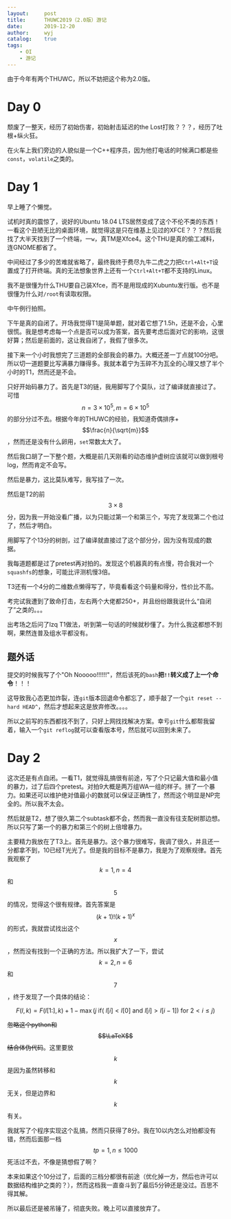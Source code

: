 ```yaml
---
layout:		post
title:		THUWC2019（2.0版）游记
date:		2019-12-20
author:		wyj
catalog:	true
tags:
    - OI
    - 游记
---
```


由于今年有两个THUWC，所以不妨把这个称为2.0版。

# Day 0

颓废了一整天，经历了初始伤害，初始射击延迟的the Lost打败？？？，经历了吐根+纵火狂。

在火车上我们旁边的人貌似是一个C++程序员，因为他打电话的时候满口都是些`const`，`volatile`之类的。

# Day 1

早上睡了个懒觉。

试机时真的震惊了，说好的Ubuntu 18.04 LTS居然变成了这个不伦不类的东西！一看这个丑陋无比的桌面环境，就觉得这是只在维基上见过的XFCE？？？然后我找了大半天找到了一个终端，一`w`，真TM是Xfce4。这个THU是真的偷工减料，连GNOME都省了。

中间经过了多少的苦难就省略了，最终我终于费尽九牛二虎之力把`Ctrl+Alt+T`设置成了打开终端。真的无法想象世界上还有一个`Ctrl+Alt+T`都不支持的Linux。

我不是很懂为什么THU要自己装Xfce，而不是用现成的Xubuntu发行版。也不是很懂为什么对`/root`有读取权限。

中午例行拍照。

下午是真的自闭了。开场我觉得T1是简单题，就对着它想了1.5h，还是不会，心里很慌。我是想考虑每一个点是否可以成为答案，首先要考虑后面对它的影响，这很好算；然后是前面的，这让我自闭了，我假了很多次。

接下来一个小时我想完了三道题的全部我会的暴力。大概还差一丁点就100分吧。所以切一道题要比写满暴力赚得多。我就本着宁为玉碎不为瓦全的心理又想了半个小时的T1，然而还是不会。

只好开始码暴力了。首先是T3的链，我用脚写了个莫队，过了编译就直接过了。可惜$$n=3\times 10^5, m=6\times 10^5$$的部分分过不去。根据今年的THUWC的经验，我知道奇偶排序+$$\frac{n}{\sqrt{m}}$$，然而还是没有什么卵用，`set`常数太大了。

然后我口胡了一下整个题，大概是前几天刚看的动态维护虚树应该就可以做到根号log，然而肯定不会写。

然后是暴力，这比莫队难写，我写挂了一次。

然后是T2的前$$3 \times 8$$分，因为我一开始没看广播，以为只能过第一个和第三个，写完了发现第二个也过了，然后才明白。

用脚写了个13分的树剖，过了编译就直接过了这个部分分，因为没有现成的数据。

我每道题都是过了pretest再对拍的。发现这个机器真的有点慢，符合我对一个`squashfs`的想象，可能比评测机慢3倍。

T3还有一个4分的二维数点懒得写了，毕竟看看这个码量和得分，性价比不高。

考完试我遭到了致命打击，左右两个大佬都250+，并且纷纷跟我说什么“自闭了”之类的。。。

出考场之后问了lzq T1做法，听到第一句话的时候就秒懂了。为什么我这都想不到啊，果然连普及组水平都没有。

## 题外话

提交的时候我写了个"Oh Nooooo!!!!!!"，然后该死的`bash`**把`!!`转义成了上一个命令**！！！

这导致我心态更加炸裂，连`git`版本回退命令都忘了，顺手敲了一个`git reset --hard HEAD^`，然后才想起来这是放弃修改。。。。

所以之前写的东西都找不到了，只好上网找找解决方案。幸亏`git`什么都帮我留着，输入一个`git reflog`就可以查看版本号，然后就可以回到未来了。

# Day 2

这次还是有点自闭。一看T1，就觉得乱搞很有前途，写了个只记最大值和最小值的暴力，过了后四个pretest。对拍9大概是两万组WA一组的样子。拼了一个暴力。如果还可以维护绝对值最小的数就可以保证正确性了，然而这个明显是NP完全的。所以我不太会。

然后就是T2，想了很久第二个subtask都不会，然而我一直没有往支配树那边想。所以只写了第一个的暴力和第三个的树上倍增暴力。

主要精力我放在了T3上。首先是暴力。这个暴力很难写，我调了很久，并且还一分都拿不到，10已经T光光了。但是我的目标不是暴力，我是为了观察规律。首先我观察了$$k=1,n=4$$和$$5$$的情况，觉得这个很有规律。首先答案是$$(k+1)!(k+1)^{x}$$的形式，我就尝试找出这个$$x$$，然而没有找到一个正确的方法。所以我扩大了一下，尝试$$k=2,n=6$$和$$7$$，终于发现了一个具体的结论：

$$F(l,k)=F(l[1:],k)+1-\max(j\ \textrm{if}(\ l[i]<l[0]\ \textrm{and}\ l[i]>l[i-1])\ \textrm{for}\ 2 \lt i \le j)$$

~~忽略这个python和$$\LaTeX$$结合体伪代码~~。这里要放$$k$$是因为虽然转移和$$k$$无关，但是边界和$$k$$有关。

我就写了个程序实现这个乱搞，然而只获得了8分。我在10以内怎么对拍都没有错，然而后面那一档$$tp=1,n\le 1000$$死活过不去，不像是猜想假了啊？

本来如果这个10分过了，后面的三档分都很有前途（优化掉一方，然后也许可以数据结构维护之类的？），然而这档我一直奋斗到了最后5分钟还是没过。百思不得其解。

所以最后还是被吊锤了，彻底失败。晚上可以直接放弃了。
